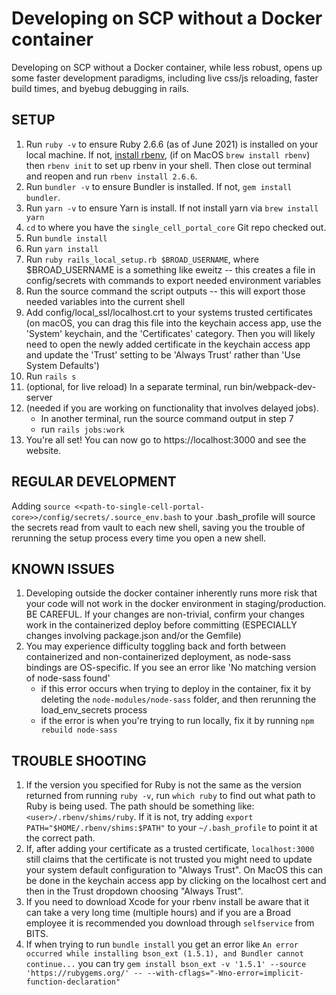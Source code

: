 # Developing on SCP without a Docker container

Developing on SCP without a Docker container, while less robust, opens up some faster development paradigms, including live css/js reloading, faster build times, and byebug debugging in rails.

## SETUP

1.  Run `ruby -v` to ensure Ruby 2.6.6 (as of June 2021) is installed on your local machine.  If not, [install rbenv](https://github.com/rbenv/rbenv#installation), (if on MacOS `brew install rbenv`) then `rbenv init` to set up rbenv in your shell. Then close out terminal and reopen and run `rbenv install 2.6.6`.
2.  Run `bundler -v` to ensure Bundler is installed.  If not, `gem install bundler`.
3.  Run `yarn -v` to ensure Yarn is install. If not install yarn via `brew install yarn`
4.  `cd` to where you have the `single_cell_portal_core` Git repo checked out.
5.  Run `bundle install`
6.  Run `yarn install`
7.  Run `ruby rails_local_setup.rb $BROAD_USERNAME`, where $BROAD_USERNAME is a something like eweitz -- this creates a file in config/secrets with commands to export needed environment variables
8.  Run the source command the script outputs -- this will export those needed variables into the current shell
9.  Add config/local_ssl/localhost.crt to your systems trusted certificates (on macOS, you can drag this file into the keychain access app, use the 'System' keychain, and the 'Certificates' category. Then you will likely need to open the newly added certificate in the keychain access app and update the 'Trust' setting to be 'Always Trust' rather than 'Use System Defaults')
10.  Run `rails s`
11.  (optional, for live reload) In a separate terminal, run bin/webpack-dev-server
12. (needed if you are working on functionality that involves delayed jobs).
    * In another terminal, run the source command output in step 7
    * run `rails jobs:work`
13.  You're all set!  You can now go to https://localhost:3000 and see the website.

## REGULAR DEVELOPMENT
Adding `source <<path-to-single-cell-portal-core>>/config/secrets/.source_env.bash` to your .bash_profile will source the secrets read from vault to each new shell, saving you the trouble of rerunning the setup process every time you open a new shell.

## KNOWN ISSUES
1. Developing outside the docker container inherently runs more risk that your code will not work in the docker environment in staging/production.  BE CAREFUL.  If your changes are non-trivial, confirm your changes work in the containerized deploy before committing (ESPECIALLY changes involving package.json and/or the Gemfile)
2. You may experience difficulty toggling back and forth between containerized and non-containerized deployment, as node-sass bindings are OS-specific.  If you see an error like 'No matching version of node-sass found'
   * if this error occurs when trying to deploy in the container, fix it by deleting the `node-modules/node-sass` folder, and then rerunning the load_env_secrets process
   * if the error is when you're trying to run locally, fix it by running `npm rebuild node-sass`

## TROUBLE SHOOTING
1. If the version you specified for Ruby is not the same as the version returned from running `ruby -v`, run `which ruby` to find out what path to Ruby is being used. The path should be something like: `<user>/.rbenv/shims/ruby`. If it is not, try adding `export PATH="$HOME/.rbenv/shims:$PATH"` to your `~/.bash_profile` to point it at the correct path. 
2. If, after adding your certificate as a trusted certificate, `localhost:3000` still claims that the certificate is not trusted you might need to update your system default configuration to "Always Trust". On MacOS this can be done in the keychain access app by clicking on the localhost cert and then in the Trust dropdown choosing "Always Trust".
3. If you need to download Xcode for your rbenv install be aware that it can take a very long time (multiple hours) and if you are a Broad employee it is recommended you download through `selfservice` from BITS.
4. If when trying to run `bundle install` you get an error like `An error occurred while installing bson_ext (1.5.1), and Bundler cannot continue...` you can try `gem install bson_ext -v '1.5.1' --source 'https://rubygems.org/' -- --with-cflags="-Wno-error=implicit-function-declaration"`
